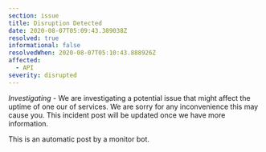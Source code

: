 ```yaml
---
section: issue
title: Disruption Detected
date: 2020-08-07T05:09:43.389038Z
resolved: true
informational: false
resolvedWhen: 2020-08-07T05:10:43.888926Z
affected:
  - API
severity: disrupted
---
```

*Investigating* - We are investigating a potential issue that might affect the uptime of one our of services. We are sorry for any inconvenience this may cause you. This incident post will be updated once we have more information.

This is an automatic post by a monitor bot.
        